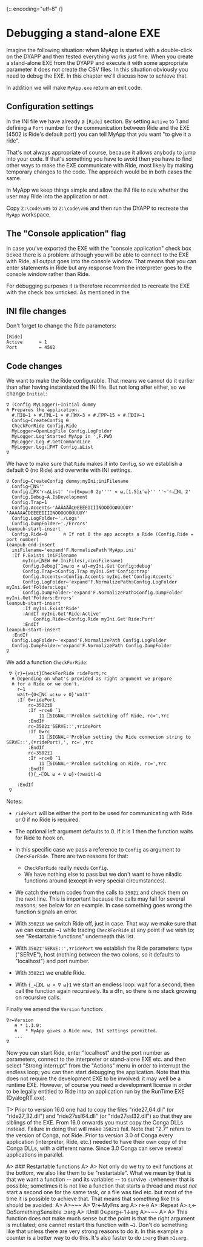 {:: encoding="utf-8" /}

# Debugging a stand-alone EXE

Imagine the following situation: when MyApp is started with a double-click on the DYAPP and then tested everything works just fine. When you create a stand-alone EXE from the DYAPP and execute it with some appropriate parameter it does not create the CSV files. In this situation obviously you need to debug the EXE. In this chapter we'll discuss how to achieve that.

In addition we will make `MyApp.exe` return an exit code. 


## Configuration settings

In the INI file we have already a `[Ride]` section. By setting `Active` to 1 and defining a `Port` number for the communication between Ride and the EXE (4502 is Ride's default port) you can tell MyApp that you want "to give it a ride".

That's not always appropriate of course, because it allows anybody to jump into your code. If that's something you have to avoid then you have to find other ways to make the EXE communicate with Ride, most likely by making temporary changes to the code. The approach would be in both cases the same.

In MyApp we keep things simple and allow the INI file to rule whether the user may Ride into the application or not.

Copy `Z:\code\v05` to `Z:\code\v06` and then run the DYAPP to recreate the `MyApp` workspace. 


## The "Console application" flag

In case you've exported the EXE with the "console application" check box ticked there is a problem: although you will be able to connect to the EXE with Ride, all output goes into the console window. That means that you can enter statements in Ride but any response from the interpreter goes to the console window rather than Ride.

For debugging purposes it is therefore recommended to recreate the EXE with the check box unticked. As mentioned in the 


## INI file changes

Don't forget to change the Ride parameters:

~~~
[Ride]
Active      = 1
Port        = 4502
~~~


## Code changes

We want to make the Ride configurable. That means we cannot do it earlier than after having instantiated the INI file. But not long after either, so we change `Initial`:

~~~
∇ (Config MyLogger)←Initial dummy
⍝ Prepares the application.
  #.⎕IO←1 ⋄ #.⎕ML←1 ⋄ #.⎕WX←3 ⋄ #.⎕PP←15 ⋄ #.⎕DIV←1
  Config←CreateConfig ⍬
  CheckForRide Config.Ride
  MyLogger←OpenLogFile Config.LogFolder
  MyLogger.Log'Started MyApp in ',F.PWD   
  MyLogger.Log #.GetCommandLine
  MyLogger.Log↓⎕FMT Config.∆List
∇
~~~    

We have to make sure that `Ride` makes it into `Config`, so we establish a default 0 (no Ride) and overwrite with INI settings.

~~~
∇ Config←CreateConfig dummy;myIni;iniFilename
  Config←⎕NS''
  Config.⎕FX'r←∆List' 'r←{0∊⍴⍵:0 2⍴'''' ⋄ ⍵,[1.5]⍎¨⍵}'' ''~¨⍨↓⎕NL 2'
  Config.Debug←A.IsDevelopment
  Config.Trap←1
  Config.Accents←'ÁÂÃÀÄÅÇÐÈÊËÉÌÍÎÏÑÒÓÔÕÖØÙÚÛÜÝ' 'AAAAAACDEEEEIIIINOOOOOOUUUUY'
  Config.LogFolder←'./Logs'
  Config.DumpFolder←'./Errors'
leanpub-start-insert
  Config.Ride←0      ⍝ If not 0 the app accepts a Ride (Config.Ride = port number)
leanpub-end-insert
  iniFilename←'expand'F.NormalizePath'MyApp.ini'
  :If F.Exists iniFilename
      myIni←⎕NEW ##.IniFiles(,⊂iniFilename)
      Config.Debug{¯1≡⍵:⍺ ⋄ ⍵}←myIni.Get'Config:debug'
      Config.Trap←⊃Config.Trap myIni.Get'Config:trap'
      Config.Accents←⊃Config.Accents myIni.Get'Config:Accents'
      Config.LogFolder←'expand'F.NormalizePath⊃Config.LogFolder myIni.Get'Folders:Logs'
      Config.DumpFolder←'expand'F.NormalizePath⊃Config.DumpFolder myIni.Get'Folders:Errors'
leanpub-start-insert
      :If myIni.Exist'Ride'
      :AndIf myIni.Get'Ride:Active'
          Config.Ride←⊃Config.Ride myIni.Get'Ride:Port'
      :EndIf
leanpub-start-insert
  :EndIf
  Config.LogFolder←'expand'F.NormalizePath Config.LogFolder
  Config.DumpFolder←'expand'F.NormalizePath Config.DumpFolder
∇
~~~

We add a function `CheckForRide`:

~~~
 ∇ {r}←{wait}CheckForRide ridePort;rc
  ⍝ Depending on what's provided as right argument we prepare
  ⍝ for a Ride or we don't.
    r←1
    wait←{0<⎕NC ⍵:⍎⍵ ⋄ 0}'wait'
    :If 0≠ridePort
        rc←3502⌶0
        :If ~rc∊0 ¯1
            11 ⎕SIGNAL⍨'Problem switching off Ride, rc=',⍕rc
        :EndIf
        rc←3502⌶'SERVE::',⍕ridePort
        :If 0≠rc
            11 ⎕SIGNAL⍨'Problem setting the Ride connecion string to SERVE::',(⍕ridePort),', rc=',⍕rc
        :EndIf
        rc←3502⌶1
        :If ~rc∊0 ¯1
            11 ⎕SIGNAL⍨'Problem switching on Ride, rc=',⍕rc
        :EndIf
        {}{_←⎕DL ⍵ ⋄ ∇ ⍵}⍣(⊃wait)⊣1
        
    :EndIf
 ∇
~~~

Notes:

* `ridePort` will be either the port to be used for communicating with Ride or 0 if no Ride is required.

* The optional left argument defaults to 0. If it is 1 then the function waits for Ride to hook on.

* In this specific case we pass a reference to `Config` as argument to `CheckForRide`. There are two reasons for that:
  * `CheckForRide` really needs `Config`.
  * We have nothing else to pass but we don't want to have niladic functions around (except in very special circumstances).

* We catch the return codes from the calls to `3502⌶` and check them on the next line. This is important because the calls may fail for several reasons; see below for an example. In case something goes wrong the function signals an error.

* With `3502⌶0` we switch Ride off, just in case. That way we make sure that we can execute `→1` while tracing `CheckForRide` at any point if we wish to; see "Restartable functions" underneath this list.

* With `3502⌶'SERVE::',⍕ridePort` we establish the Ride parameters: type ("SERVE"), host (nothing between the two colons, so it defaults to "localhost") and port number.

* With `3502⌶1` we enable Ride.

* With `{_←⎕DL ⍵ ⋄ ∇ ⍵}1` we start an endless loop: wait for a second, then call the function again recursively. Its a dfn, so there is no stack growing on recursive calls.

Finally we amend the `Version` function:

~~~
∇r←Version
   ⍝ * 1.3.0:
   ⍝   * MyApp gives a Ride now, INI settings permitted.
   ...
∇   
~~~

Now you can start Ride, enter "localhost" and the port number as parameters, connect to the interpreter or stand-alone EXE etc. and then select "Strong interrupt" from the "Actions" menu in order to interrupt the endless loop; you can then start debugging the application. Note that this does not require the development EXE to be involved: it may well be a runtime EXE. However, of course you need a development license in order to be legally entitled to Ride into an application run by the RunTime EXE (DyalogRT.exe).

T> Prior to version 16.0 one had to copy the files "ride27_64.dll" (or "ride27_32.dll") and "ride27ssl64.dll" (or "ride27ssl32.dll") so that they are siblings of the EXE. From 16.0 onwards you must copy the Conga DLLs instead. Failure in doing that will make `3502⌶1` fail. Note that "2.7" refers to the version of Conga, not Ride. Prior to version 3.0 of Conga every application (interpreter, Ride, etc.) needed to have their own copy of the Conga DLLs, with a different name. Since 3.0 Conga can serve several applications in parallel.

A> ### Restartable functions
A> 
A> Not only do we try to exit functions at the bottom, we also like them to be "restartable". What we mean by that is that we want a function -- and its variables -- to survive `→1`whenever that is possible; sometimes it is not like a function that starts a thread and _must not_ start a second one for the same task, or a file was tied etc. but most of the time it is possible to achieve that. That means that something like this should be avoided:
A>
A>~~~
A> ∇r←MyFns arg
A> r←⍬
A> :Repeat
A>     r,← DoSomethingSensible ⊃arg
A> :Until 0∊⍴arg←1↓arg
A>~~~
A> 
A> This function does not make much sense but the point is that the right argument is mutilated; one cannot restart this function with `→1`. Don't do something like that unless there are very strong reasons to do it. In this example a counter is a better way to do this. It's also faster to do `i⊃arg` than `⊃1↓arg`.